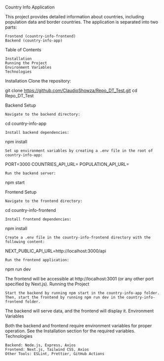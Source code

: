 Country Info Application

This project provides detailed information about countries, including population data and border countries. The application is separated into two parts:

    Frontend (country-info-frontend)
    Backend (country-info-app)

Table of Contents

    Installation
    Running the Project
    Environment Variables
    Technologies

Installation
Clone the repository:

git clone https://github.com/ClaudioShowza/Repo_DT_Test.git
cd Repo_DT_Test

Backend Setup

    Navigate to the backend directory:

cd country-info-app

    Install backend dependencies:

npm install

    Set up environment variables by creating a .env file in the root of country-info-app:

PORT=3000
COUNTRIES_API_URL=<Insert API URL for country data>
POPULATION_API_URL=<Insert API URL for population data>

    Run the backend server:

npm start

Frontend Setup

    Navigate to the frontend directory:

cd country-info-frontend

    Install frontend dependencies:

npm install

    Create a .env file in the country-info-frontend directory with the following content:

NEXT_PUBLIC_API_URL=http://localhost:3000/api

    Run the frontend application:

npm run dev

The frontend will be accessible at http://localhost:3001 (or any other port specified by Next.js).
Running the Project

    Start the backend by running npm start in the country-info-app folder.
    Then, start the frontend by running npm run dev in the country-info-frontend folder.

The backend will serve data, and the frontend will display it.
Environment Variables

Both the backend and frontend require environment variables for proper operation. See the Installation section for the required variables.
Technologies

    Backend: Node.js, Express, Axios
    Frontend: Next.js, Tailwind CSS, Axios
    Other Tools: ESLint, Prettier, GitHub Actions
